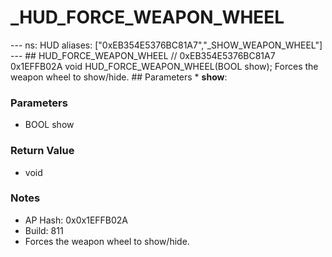 # _HUD_FORCE_WEAPON_WHEEL

--- ns: HUD aliases: ["0xEB354E5376BC81A7","_SHOW_WEAPON_WHEEL"] --- ## HUD_FORCE_WEAPON_WHEEL  // 0xEB354E5376BC81A7 0x1EFFB02A void HUD_FORCE_WEAPON_WHEEL(BOOL show);  Forces the weapon wheel to show/hide.  ## Parameters * **show**:

### Parameters
* BOOL show

### Return Value
* void

### Notes
* AP Hash: 0x0x1EFFB02A
* Build: 811
* Forces the weapon wheel to show/hide.

